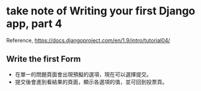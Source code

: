 #  take note of <b>Writing your first Django app, part 4</b>
Reference, https://docs.djangoproject.com/en/1.9/intro/tutorial04/

## Write the first Form
- 在單一的問題頁面會出現預擬的選項，現在可以選擇提交。
- 提交後會進到看結果的頁面，顯示各選項的值，並可回到投票頁。
